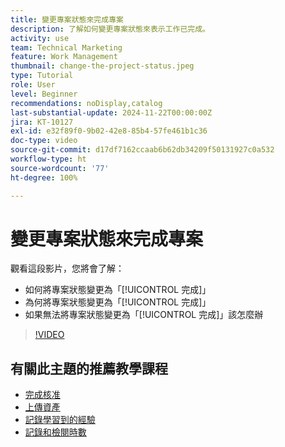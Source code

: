 ```yaml
---
title: 變更專案狀態來完成專案
description: 了解如何變更專案狀態來表示工作已完成。
activity: use
team: Technical Marketing
feature: Work Management
thumbnail: change-the-project-status.jpeg
type: Tutorial
role: User
level: Beginner
recommendations: noDisplay,catalog
last-substantial-update: 2024-11-22T00:00:00Z
jira: KT-10127
exl-id: e32f89f0-9b02-42e8-85b4-57fe461b1c36
doc-type: video
source-git-commit: d17df7162ccaab6b62db34209f50131927c0a532
workflow-type: ht
source-wordcount: '77'
ht-degree: 100%

---
```


# 變更專案狀態來完成專案

觀看這段影片，您將會了解：

* 如何將專案狀態變更為「[!UICONTROL 完成]」
* 為何將專案狀態變更為「[!UICONTROL 完成]」
* 如果無法將專案狀態變更為「[!UICONTROL 完成]」該怎麼辦

>[!VIDEO](https://video.tv.adobe.com/v/3439369/?quality=12&learn=on&enablevpops&captions=chi_hant)

## 有關此主題的推薦教學課程

* [完成核准](/help/manage-work/close-a-project/complete-approvals.md)
* [上傳資產](/help/manage-work/close-a-project/upload-assets.md)
* [記錄學習到的經驗](/help/manage-work/close-a-project/lessons-learned-from-closing-a-project.md)
* [記錄和檢閱時數](/help/manage-work/close-a-project/log-and-review-hours.md)
